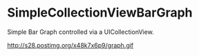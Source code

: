 SimpleCollectionViewBarGraph
==============================

Simple Bar Graph controlled via a UICollectionView.

http://s28.postimg.org/x48k7x6p9/graph.gif
